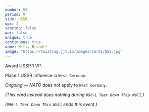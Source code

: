 ```yaml
---
number: 55
period: M
side: USSR
ops: 2
scoring: false
war: false
unique: true
continuous: true
name: Willy Brandt*
image: "https://twistrug.jjt.io/images/cards/055.jpg"
---
```

Award USSR 1 VP.

Place 1 USSR influence in `West Germany`.

*Ongoing* — *NATO* does not apply to `West Germany`.

*(This card instead does nothing during `096-L Tear Down This Wall`.)*

*(`096-L Tear Down This Wall` ends this event.)*
